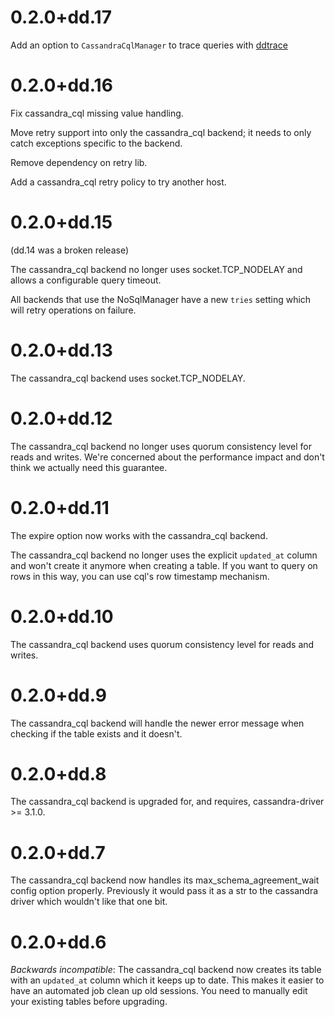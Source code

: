 # 0.2.0+dd.17

Add an option to `CassandraCqlManager` to trace queries with [ddtrace](https://github.com/Datadog/dd-trace-py)

# 0.2.0+dd.16

Fix cassandra_cql missing value handling.

Move retry support into only the cassandra_cql backend; it needs to only catch exceptions specific to the backend.

Remove dependency on retry lib.

Add a cassandra_cql retry policy to try another host.

# 0.2.0+dd.15

(dd.14 was a broken release)

The cassandra_cql backend no longer uses socket.TCP_NODELAY and allows a configurable query timeout.

All backends that use the NoSqlManager have a new `tries` setting which will retry operations on failure.

# 0.2.0+dd.13

The cassandra_cql backend uses socket.TCP_NODELAY.

# 0.2.0+dd.12

The cassandra_cql backend no longer uses quorum consistency level for reads and writes. We're concerned about the performance impact and don't think we actually need this guarantee.

# 0.2.0+dd.11

The expire option now works with the cassandra_cql backend.

The cassandra_cql backend no longer uses the explicit `updated_at` column and won't create it anymore when creating a table. If you want to query on rows in this way, you can use cql's row timestamp mechanism.

# 0.2.0+dd.10

The cassandra_cql backend uses quorum consistency level for reads and writes.

# 0.2.0+dd.9

The cassandra_cql backend will handle the newer error message when checking if the table exists and it doesn't.

# 0.2.0+dd.8

The cassandra_cql backend is upgraded for, and requires, cassandra-driver >= 3.1.0.

# 0.2.0+dd.7

The cassandra_cql backend now handles its max_schema_agreement_wait config option properly. Previously it would pass it as a str to the cassandra driver which wouldn't like that one bit.

# 0.2.0+dd.6

*Backwards incompatible*: The cassandra_cql backend now creates its table with an `updated_at` column which it keeps up to date. This makes it easier to have an automated job clean up old sessions. You need to manually edit your existing tables before upgrading.
